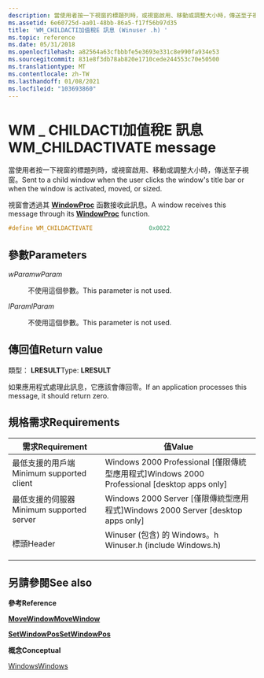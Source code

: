 ```yaml
---
description: 當使用者按一下視窗的標題列時，或視窗啟用、移動或調整大小時，傳送至子視窗。
ms.assetid: 6e60725d-aa01-48bb-86a5-f17f56b97d35
title: 'WM_CHILDACTI加值稅E 訊息 (Winuser .h) '
ms.topic: reference
ms.date: 05/31/2018
ms.openlocfilehash: a82564a63cfbbbfe5e3693e331c8e990fa934e53
ms.sourcegitcommit: 831e8f3db78ab820e1710cede244553c70e50500
ms.translationtype: MT
ms.contentlocale: zh-TW
ms.lasthandoff: 01/08/2021
ms.locfileid: "103693860"
---
```

# <a name="wm_childactivate-message"></a><span data-ttu-id="37b54-103">WM \_ CHILDACTI加值稅E 訊息</span><span class="sxs-lookup"><span data-stu-id="37b54-103">WM\_CHILDACTIVATE message</span></span>

<span data-ttu-id="37b54-104">當使用者按一下視窗的標題列時，或視窗啟用、移動或調整大小時，傳送至子視窗。</span><span class="sxs-lookup"><span data-stu-id="37b54-104">Sent to a child window when the user clicks the window's title bar or when the window is activated, moved, or sized.</span></span>

<span data-ttu-id="37b54-105">視窗會透過其 [**WindowProc**](/previous-versions/windows/desktop/legacy/ms633573(v=vs.85)) 函數接收此訊息。</span><span class="sxs-lookup"><span data-stu-id="37b54-105">A window receives this message through its [**WindowProc**](/previous-versions/windows/desktop/legacy/ms633573(v=vs.85)) function.</span></span>


```C++
#define WM_CHILDACTIVATE                0x0022
```



## <a name="parameters"></a><span data-ttu-id="37b54-106">參數</span><span class="sxs-lookup"><span data-stu-id="37b54-106">Parameters</span></span>

<dl> <dt>

<span data-ttu-id="37b54-107">*wParam*</span><span class="sxs-lookup"><span data-stu-id="37b54-107">*wParam*</span></span> 
</dt> <dd>

<span data-ttu-id="37b54-108">不使用這個參數。</span><span class="sxs-lookup"><span data-stu-id="37b54-108">This parameter is not used.</span></span>

</dd> <dt>

<span data-ttu-id="37b54-109">*lParam*</span><span class="sxs-lookup"><span data-stu-id="37b54-109">*lParam*</span></span> 
</dt> <dd>

<span data-ttu-id="37b54-110">不使用這個參數。</span><span class="sxs-lookup"><span data-stu-id="37b54-110">This parameter is not used.</span></span>

</dd> </dl>

## <a name="return-value"></a><span data-ttu-id="37b54-111">傳回值</span><span class="sxs-lookup"><span data-stu-id="37b54-111">Return value</span></span>

<span data-ttu-id="37b54-112">類型： **LRESULT**</span><span class="sxs-lookup"><span data-stu-id="37b54-112">Type: **LRESULT**</span></span>

<span data-ttu-id="37b54-113">如果應用程式處理此訊息，它應該會傳回零。</span><span class="sxs-lookup"><span data-stu-id="37b54-113">If an application processes this message, it should return zero.</span></span>

## <a name="requirements"></a><span data-ttu-id="37b54-114">規格需求</span><span class="sxs-lookup"><span data-stu-id="37b54-114">Requirements</span></span>



| <span data-ttu-id="37b54-115">需求</span><span class="sxs-lookup"><span data-stu-id="37b54-115">Requirement</span></span> | <span data-ttu-id="37b54-116">值</span><span class="sxs-lookup"><span data-stu-id="37b54-116">Value</span></span> |
|-------------------------------------|----------------------------------------------------------------------------------------------------------|
| <span data-ttu-id="37b54-117">最低支援的用戶端</span><span class="sxs-lookup"><span data-stu-id="37b54-117">Minimum supported client</span></span><br/> | <span data-ttu-id="37b54-118">Windows 2000 Professional \[僅限傳統型應用程式\]</span><span class="sxs-lookup"><span data-stu-id="37b54-118">Windows 2000 Professional \[desktop apps only\]</span></span><br/>                                               |
| <span data-ttu-id="37b54-119">最低支援的伺服器</span><span class="sxs-lookup"><span data-stu-id="37b54-119">Minimum supported server</span></span><br/> | <span data-ttu-id="37b54-120">Windows 2000 Server \[僅限傳統型應用程式\]</span><span class="sxs-lookup"><span data-stu-id="37b54-120">Windows 2000 Server \[desktop apps only\]</span></span><br/>                                                     |
| <span data-ttu-id="37b54-121">標頭</span><span class="sxs-lookup"><span data-stu-id="37b54-121">Header</span></span><br/>                   | <dl> <span data-ttu-id="37b54-122"><dt>Winuser (包含) 的 Windows。h </dt></span><span class="sxs-lookup"><span data-stu-id="37b54-122"><dt>Winuser.h (include Windows.h)</dt></span></span> </dl> |



## <a name="see-also"></a><span data-ttu-id="37b54-123">另請參閱</span><span class="sxs-lookup"><span data-stu-id="37b54-123">See also</span></span>

<dl> <dt>

<span data-ttu-id="37b54-124">**參考**</span><span class="sxs-lookup"><span data-stu-id="37b54-124">**Reference**</span></span>
</dt> <dt>

[<span data-ttu-id="37b54-125">**MoveWindow**</span><span class="sxs-lookup"><span data-stu-id="37b54-125">**MoveWindow**</span></span>](/windows/win32/api/winuser/nf-winuser-movewindow)
</dt> <dt>

[<span data-ttu-id="37b54-126">**SetWindowPos**</span><span class="sxs-lookup"><span data-stu-id="37b54-126">**SetWindowPos**</span></span>](/windows/win32/api/winuser/nf-winuser-setwindowpos)
</dt> <dt>

<span data-ttu-id="37b54-127">**概念**</span><span class="sxs-lookup"><span data-stu-id="37b54-127">**Conceptual**</span></span>
</dt> <dt>

[<span data-ttu-id="37b54-128">Windows</span><span class="sxs-lookup"><span data-stu-id="37b54-128">Windows</span></span>](windows.md)
</dt> </dl>

 

 
